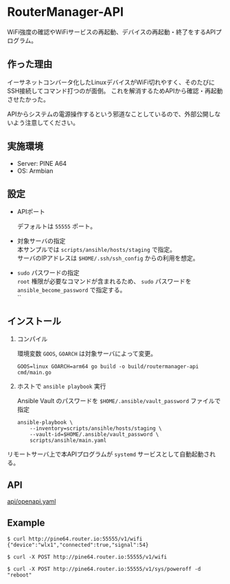 # RouterManager-API

WiFi強度の確認やWiFiサービスの再起動、デバイスの再起動・終了をするAPIプログラム。

## 作った理由

イーサネットコンバータ化したLinuxデバイスがWiFi切れやすく、そのたびにSSH接続してコマンド打つのが面倒。
これを解消するためAPIから確認・再起動させたかった。

APIからシステムの電源操作するという邪道なことしているので、外部公開しないよう注意してください。

## 実施環境

* Server: PINE A64
* OS: Armbian

## 設定

* APIポート

    デフォルトは `55555` ポート。

* 対象サーバの指定  
    本サンプルでは `scripts/ansihle/hosts/staging` で指定。  
    サーバのIPアドレスは `$HOME/.ssh/ssh_config` からの利用を想定。

*  `sudo` パスワードの指定  
    `root` 権限が必要なコマンドが含まれるため、 `sudo` パスワードを`ansible_become_password` で指定する。  
    ``

## インストール

1. コンパイル

    環境変数 `GOOS`, `GOARCH` は対象サーバによって変更。

    ```shell
    GOOS=linux GOARCH=arm64 go build -o build/routermanager-api cmd/main.go
    ```

1. ホストで `ansible playbook` 実行

    Ansible Vault のパスワードを `$HOME/.ansible/vault_password` ファイルで指定

    ```shell
    ansible-playbook \
        --inventory=scripts/ansihle/hosts/staging \
        --vault-id=$HOME/.ansible/vault_password \
        scripts/ansihle/main.yaml
    ```

リモートサーバ上で本APIプログラムが `systemd` サービスとして自動起動される。

## API

[api/openapi.yaml](api/openapi.yaml)

## Example

```shell
$ curl http://pine64.router.io:55555/v1/wifi
{"device":"wlx1","connected":true,"signal":54}

$ curl -X POST http://pine64.router.io:55555/v1/wifi

$ curl -X POST http://pine64.router.io:55555/v1/sys/poweroff -d "reboot"
```
